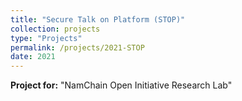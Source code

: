 ```yaml
---
title: "Secure Talk on Platform (STOP)"
collection: projects
type: "Projects"
permalink: /projects/2021-STOP
date: 2021
---
```


**Project for:** "NamChain Open Initiative Research Lab"
